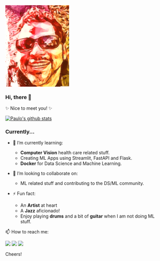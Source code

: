 
<img src="https://github.com/pau-lo/pau-lo/blob/main/assets/best.png" width=200 align=center>

### Hi, there 👋

✨ Nice to meet you! ✨

[![Paulo's github stats](https://github-readme-stats.vercel.app/api?username=pau-lo&hide=stars&count_private=true&include_all_commits=true&show_icons=true&theme=algolia)](https://github.com/pau-lo/github-readme-stats)

### Currently...

- 🌱 I’m currently learning:  
     - **Computer Vision** health care related stuff.
     - Creating ML Apps using Streamlit, FastAPI and Flask.
     - **Docker** for Data Science and Machine Learning.

- 👯 I’m looking to collaborate on:
     - ML related stuff and contributing to the DS/ML community.

- ⚡ Fun fact:
     - An **Artist** at heart
     - A **Jazz** aficionado!
     - Enjoy playing **drums** and a bit of **guitar** when I am not doing ML stuff.

📫 How to reach me: 

[![](https://img.icons8.com/color/32/000000/linkedin.png)](https://www.linkedin.com/in/paulorlopez/)
[![](https://img.icons8.com/color/32/000000/twitter.png)](https://twitter.com/_paulo_lopez_)
[![](https://img.icons8.com/plasticine/32/000000/gmail.png)](mailto:paulo.lopez@protonmail.com?Subject=From_GitHub)

Cheers!
          
  
          



          
     


